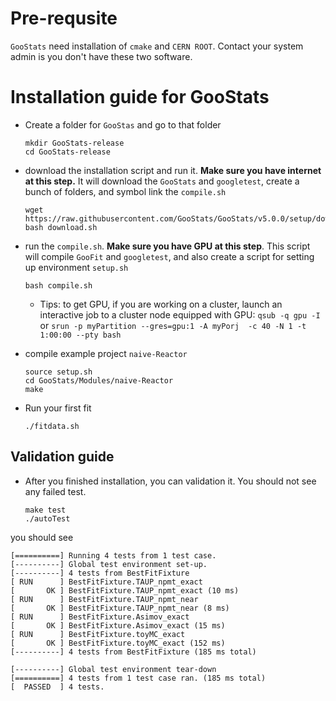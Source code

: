 # Pre-requsite

`GooStats` need installation of `cmake` and `CERN ROOT`. Contact your system admin is you don't have these two software.

# Installation guide for GooStats

- Create a folder for `GooStas` and go to that folder

	  mkdir GooStats-release
	  cd GooStats-release
- download the installation script and run it. **Make sure you have internet at this step.** It will download the `GooStats` and `googletest`, create a bunch of folders, and symbol link the `compile.sh`

	  wget https://raw.githubusercontent.com/GooStats/GooStats/v5.0.0/setup/download.sh
	  bash download.sh

- run the `compile.sh`. **Make sure you have GPU at this step**. This script will compile `GooFit` and `googletest`, and also create a script for setting up environment `setup.sh`

	  bash compile.sh
  - Tips: to get GPU, if you are working on a cluster, launch an interactive job to a cluster node equipped with GPU: `qsub -q gpu -I` or `srun -p myPartition --gres=gpu:1 -A myPorj  -c 40 -N 1 -t 1:00:00 --pty bash`

- compile example project `naive-Reactor`
	  
	  source setup.sh
	  cd GooStats/Modules/naive-Reactor
	  make

- Run your first fit

	  ./fitdata.sh

## Validation guide
- After you finished installation, you can validation it. You should not see any failed test.

	  make test
	  ./autoTest

you should see

    [==========] Running 4 tests from 1 test case.
    [----------] Global test environment set-up.
    [----------] 4 tests from BestFitFixture
    [ RUN      ] BestFitFixture.TAUP_npmt_exact
    [       OK ] BestFitFixture.TAUP_npmt_exact (10 ms)
    [ RUN      ] BestFitFixture.TAUP_npmt_near
    [       OK ] BestFitFixture.TAUP_npmt_near (8 ms)
    [ RUN      ] BestFitFixture.Asimov_exact
    [       OK ] BestFitFixture.Asimov_exact (15 ms)
    [ RUN      ] BestFitFixture.toyMC_exact
    [       OK ] BestFitFixture.toyMC_exact (152 ms)
    [----------] 4 tests from BestFitFixture (185 ms total)
     
    [----------] Global test environment tear-down
    [==========] 4 tests from 1 test case ran. (185 ms total)
    [  PASSED  ] 4 tests.
